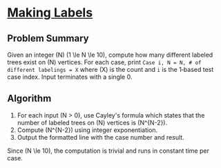 # [Making Labels](https://www.spoj.com/problems/MKLABELS/)

## Problem Summary
Given an integer \(N\) (1 \le N \le 10\), compute how many different labeled trees exist on \(N\) vertices. For each case,
print `Case i, N = N, # of different labelings = X` where \(X\) is the count and `i` is the 1‑based test case index.
Input terminates with a single 0.

## Algorithm
1. For each input \(N > 0\), use Cayley's formula which states that the number of labeled trees on \(N\) vertices is \(N^{N-2}\).
2. Compute \(N^{N-2}\) using integer exponentiation.
3. Output the formatted line with the case number and result.

Since \(N \le 10\), the computation is trivial and runs in constant time per case.
